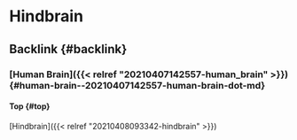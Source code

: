 # Hindbrain


## Backlink {#backlink}


### [Human Brain]({{< relref "20210407142557-human_brain" >}}) {#human-brain--20210407142557-human-brain-dot-md}


#### Top {#top}

[Hindbrain]({{< relref "20210408093342-hindbrain" >}})
